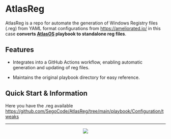 # AtlasReg

AtlasReg is a repo for automate the generation of Windows Registry files (.reg) from YAML format configurations from https://ameliorated.io/ in this case **converts [AtlasOS](https://github.com/atlas-os/atlas) playbook to standalone reg files**.

## Features

- Integrates into a GitHub Actions workflow, enabling automatic generation and updating of reg files.

- Maintains the original playbook directory for easy reference.

## Quick Start & Information

Here you have the .reg available https://github.com/SegoCode/AtlasReg/tree/main/playbook/Configuration/tweaks

---
<p align="center"><a href="https://github.com/SegoCode/AtlasReg/graphs/contributors">
  <img src="https://contrib.rocks/image?repo=SegoCode/AtlasReg" />
</a></p>
